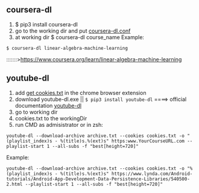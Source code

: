 
## coursera-dl
1. $ pip3 install coursera-dl
2. go to the working dir and put [coursera-dl.conf](https://github.com/us-upal/download/blob/main/coursera-dl.conf)
3. at working dir $ coursera-dl course_name
Example:
```commandline
$ coursera-dl linear-algebra-machine-learning
```
:::::::>https://www.coursera.org/learn/linear-algebra-machine-learning

                               

## youtube-dl
1. add  [get cookies.txt](https://chrome.google.com/webstore/detail/get-cookiestxt/bgaddhkoddajcdgocldbbfleckgcbcid?hl=en) in the chrome browser extension
2. download youtube-dl.exe || ```$ pip3 install youtube-dl``` ====> official documentation [youtube-dl](https://github.com/ytdl-org/youtube-dl/blob/master/README.md#readme)
3. go to working dir
4. cookies.txt to the workingDir
5. run CMD as admisistrator or in zsh:
```commandline
youtube-dl --download-archive archive.txt --cookies cookies.txt -o "(playlist_index)s - %(title)s.%(ext)s" https:www.YourCourseURL.com --playlist-start 1 --all-subs -f "best[height=720]"
```

Example:
```commandline
youtube-dl --download-archive archive.txt --cookies cookies.txt -o "%(playlist_index)s - %(title)s.%(ext)s" https://www.lynda.com/Android-tutorials/Android-App-Development-Data-Persistence-Libraries/540500-2.html --playlist-start 1 --all-subs -f "best[height=720]"
```


